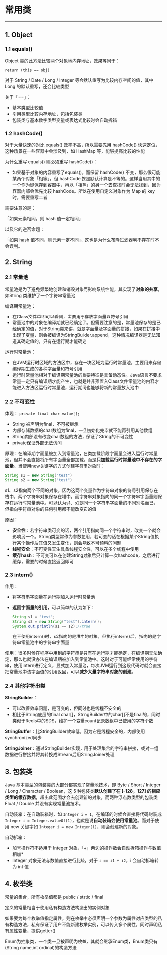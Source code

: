 # 常用类

---

## 1. Object

### 1.1 equals()

Object 类的此方法比较两个对象地内存地址，效果等同于：

```return (this == obj)```

对于 String / Date / Long / Integer 等会默认重写为比较内存空间的值，其中 Long 的默认重写，还会比较类型

关于「==」：

* 基本类型比较值
* 引用类型比较内存地址，包括包装类
* 包装类与基本数字类型变量或表达式比较时会自动拆箱

### 1.2 hashCode()

对于大量快速的对比 equals() 效率不高，所以需要先用 hashCode() 快速定位，这种场景在一些容器中会涉及到，如 HashMap 等，能够提高比较的性能

为什么重写 equals() 则必须重写 hashCode()：

* 如果基于对象的内容重写了equals()，而保留 hashCode() 不变，那么很可能某两个对象「相等」，但 hashCode 按照默认计算是不等的。这样当用其中的一个作为键保存到容器中，再以「相等」的另一个去查找时会无法找到，因为容器内部会优先比较 hashCode。所以在使用自定义对象作为 Map 的 key 时，需要重写二者

需要注意的是：

「如果元素相同，则 hash 值一定相同」

以及它的逆否命题：

「如果 hash 值不同，则元素一定不同」，这也是为什么布隆过滤器判不存在时不会误判。

## 2. String

### 2.1 常量池

常量池是为了避免频繁地创建和销毁对象而影响系统性能，其实现了**对象的共享**，如String 类维护了一个字符串常量池

编译期常量池：

* 在Class文件中即可以看到，主要用于存放字面量以符号引用
* 常量池中的对象在编译期就已经确定了。但需要注意的是，常量池保存的是已经确定的值，对于String类来讲，就是字面量及字面量的拼接，如果在拼接中出现了变量，则会被编译为StringBuilder.append，这种情况编译器是无法知道其确定值的，只有在运行期才能确定

运行时常量池：

* 在JVM运行时区域的方法区中，存在一块区域为运行时常量池，主要用来存储编译期生成的各种字面量和符号引用
* 运行时常量池相对于编译期常量池的重要特征是具备动态性。Java语言不要求常量一定只有编译期才能产生，也就是并非预置入Class文件常量池的内容才能进入方法区运行时常量池，运行期间也能够将新的常量放入池中

### 2.2 不可变性

体现：
```private final char value[];```

* String 被声明为final，不可被继承
* 内部存储数据的char数组为final，一旦初始化完毕就不能再引用其他数组
* String内部没有改变char数组的方法，保证了String的不可变性
* private保证外部无法访问

原理：在编译期字面量被加入到常量池，在类加载阶段字面量会进入运行时常量池，但并不会直接将所有字面量全部加载，而是**只加载运行时常量池中不存在的字面量**。当使用new关键字的方式创建字符串对象时：

```java
String s1 = new String("test")
String s2 = new String("test")
```

s1、s2指向两个不同的对象，因为这两个变量作为字符串对象的符号引用保存在栈中，两个字符串对象保存在堆中，而字符串对象指向的同一个字符串字面量则保存在运行时常量池中。可以认为s1、s2是同一个字符串字面量的不同别名而已，但指向字符串对象的任何引用都不能改变它的值

原因：

* **安全性**：若字符串类可变的话，两个引用指向同一个字符串时，改变一个就会影响另一个。String类型常作为参数使用，若可变的话在根据某个String值执行某个操作后其值又发生变化，则会导致不可预料的问题
* **线程安全**：不可变性天生具备线程安全性，可以在多个线程中使用
* **缓存hash**：不可变可以在创建String对象后只计算一次hashcode，之后进行缓存，需要的时候直接返回即可

### 2.3 intern()

作用：

* 将字符串字面量在运行期加入运行时常量池
* **返回字面量的引用**，可以简单的认为如下：

    ```java
    String s1 = "test";
    String s2 = new String("test").intern();
    System.out.println(s1 == s2);//true
    ```

    在不使用intern()时，s2指向的是堆中的对象，但执行intern()后，指向的是字符串常量池中的字符串字面量

使用：很多时候在程序中用到的字符串是只有在运行期才能确定，在编译期无法确定，那么也就没办法在编译期被加入到常量池中。这时对于可能经常使用的字符串，使用intern进行定义，显式加入常量池，每次JVM运行到这段代码时就会直接把常量池中该字面值的引用返回，可以**减少大量字符串对象的创建**。

### 2.4 其他字符串类

**StringBuilder**：

* 可以改善效率问题，是可变的，但同时也是线程不安全的
* 相比于String底层的final char[]，StringBuilder中的char[]不是final的，同时类似于Redis中的SDS，维护一个变量count记录数组中已使用的字符个数

**StringBuffer**：比StringBuilder效率低，因为它是线程安全的，内部使用synchronized同步

**StringJoiner**：通过StringBuilder实现，用于处理集合的字符串拼接，或对一组数据进行拼接并将其转换成Stream后用StringJoiner处理

## 3. 包装类

Java 基本类型的包装类的大部分都实现了常量池技术，即 Byte / Short / Integer / Long / Character / Boolean，这 5 种包装类**默认创建了在 [-128，127] 的相应类型的缓存数据**，超出此范围才会去创建新的对象，而两种浮点数类型的包装类 Float / Double 并没有实现常量池技术。

自动装箱：在自动装箱时，如 `Integer i = 1`，在编译的时候会直接将代码封装成 `Integer i = Integer.valueOf(1)`，也就是说**自动装箱会使用常量池**。而对于使用 new 关键字如 `Integer i = new Integer(1)`，则会创建新的对象。

自动拆箱：

* 加号操作符不适用于 Integer 对象，「+」两边的操作数会自动拆箱操作与数值相加*
* Integer 对象无法与数值直接进行比较，对于 `i == i1 + i2`，i 会自动拆箱转为 int 值

## 4. 枚举类

常量的集合，所有枚举值都是 public / static / final

定义的常量相当于使用私有构造方法构造出的实例对象

如果要为每个枚举值指定属性，则在枚举中必须声明一个参数为属性对应类型的私有构造方法，私有保证了用户不能新建枚举实例，可以传入多个属性，同时声明私有属性变量，提供getter()

Enum为抽象类，一个类一旦被声明为枚举，其就会继承Enum类，Enum类只有(String name,int ordinal)的构造方法
